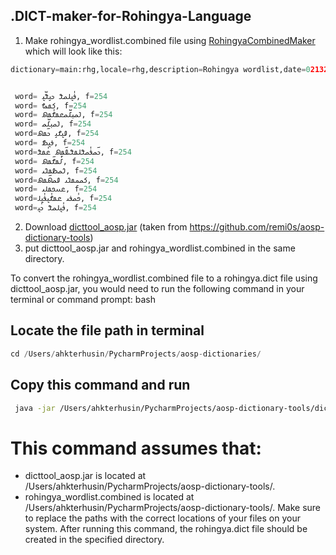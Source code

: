 ## .DICT-maker-for-Rohingya-Language

1. Make rohingya_wordlist.combined file using [RohingyaCombinedMaker](https://github.com/arakaneserohingya/RohingyaCombinedMaker)
   which will look like this:

```python
dictionary=main:rhg,locale=rhg,description=Rohingya wordlist,date=02132024,version=1


 word= 𐴉𐴥𐴠𐴓𐴝𐴘 𐴊𐴞𐴘𐴧𐴠, f=254
 word= 𐴈𐴡𐴔, f=254
 word= 𐴁𐴝𐴙𐴄𐴧𐴝𐴒𐴡𐴌𐴥𐴡𐴕, f=254
 word= 𐴁𐴝𐴙𐴄𐴧𐴝, f=254
 word=𐴀𐴠𐴌𐴞 𐴊𐴦𐴡𐴕, f=254
 word= 𐴉𐴠𐴍, f=254
 word=𐴊𐴦𐴝𐴉𐴥𐴝𐴘𐴓𐴡𐴘𐴎𐴦𐴡𐴕 𐴒𐴥𐴡𐴘, f=254
 word= 𐴄𐴤𐴡𐴌𐴦𐴡𐴕, f=254
 word= 𐴃𐴝𐴑𐴡𐴃𐴢, f=254
 word=𐴈𐴝𐴔𐴡𐴃𐴢 𐴀𐴝𐴕𐴦𐴡𐴕, f=254
 word= 𐴒𐴟𐴏𐴡𐴓𐴢, f=254
 word=𐴏𐴥𐴝𐴉𐴢 𐴒𐴡𐴌𐴥𐴠𐴉𐴥𐴠𐴓, f=254
 word=𐴉𐴥𐴠𐴓𐴝𐴘 𐴊𐴥𐴠, f=254
```



2. Download [dicttool_aosp.jar](https://github.com/arakaneserohingya/.DICT-maker-for-Rohingya-Language/blob/main/dicttool_aosp.jar) (taken from https://github.com/remi0s/aosp-dictionary-tools)
3. put dicttool_aosp.jar and rohingya_wordlist.combined in the same directory.

To convert the rohingya_wordlist.combined file to a rohingya.dict file using dicttool_aosp.jar, you would need to run the following command in your terminal or command prompt:
bash


## Locate the file path in terminal
```python
cd /Users/ahkterhusin/PycharmProjects/aosp-dictionaries/
 ```




## Copy this command and run
```bash
 java -jar /Users/ahkterhusin/PycharmProjects/aosp-dictionary-tools/dicttool_aosp.jar makedict -s /Users/ahkterhusin/PycharmProjects/aosp-dictionary-tools/rohingya_wordlist.combined -d /Users/ahkterhusin/PycharmProjects/aosp-dictionary-tools/rohingya.dict
  ```

# This command assumes that:

* dicttool_aosp.jar is located at /Users/ahkterhusin/PycharmProjects/aosp-dictionary-tools/.
* rohingya_wordlist.combined is located at /Users/ahkterhusin/PycharmProjects/aosp-dictionary-tools/.
Make sure to replace the paths with the correct locations of your files on your system. After running this command, the rohingya.dict file should be created in the specified directory.
